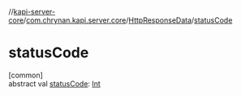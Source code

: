 //[kapi-server-core](../../../index.md)/[com.chrynan.kapi.server.core](../index.md)/[HttpResponseData](index.md)/[statusCode](status-code.md)

# statusCode

[common]\
abstract val [statusCode](status-code.md): [Int](https://kotlinlang.org/api/latest/jvm/stdlib/kotlin/-int/index.html)
